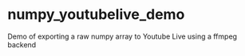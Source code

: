 # numpy_youtubelive_demo
Demo of exporting a raw numpy array to Youtube Live using a ffmpeg backend
